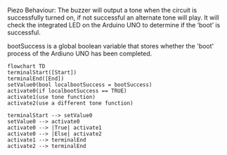 Piezo Behaviour: The buzzer will output a tone when the circuit is successfully turned on, if not successful an alternate tone will play. It will check the integrated LED on the Arduino UNO to determine if the ‘boot’ is successful.

bootSuccess is a global boolean variable that stores whether the 'boot' process of the Ardiuno UNO has been completed.

```mermaid
flowchart TD
terminalStart([Start])
terminalEnd([End])
setValue0(bool localbootSuccess = bootSuccess)
activate0(if localbootSuccess == TRUE)
activate1(use tone function)
activate2(use a different tone function)

terminalStart --> setValue0
setValue0 --> activate0
activate0 --> |True| activate1
activate0 --> |Else| activate2
activate1 --> terminalEnd
activate2 --> terminalEnd
```
